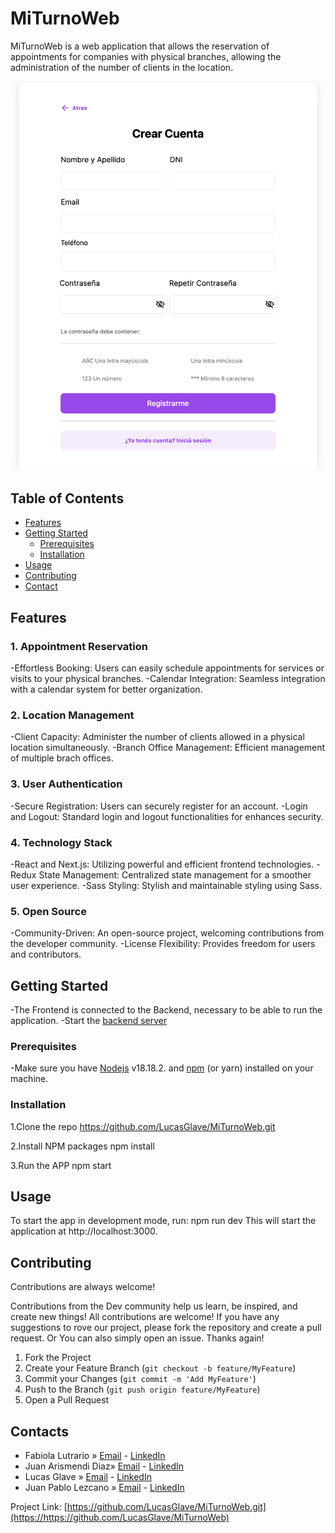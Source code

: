 # MiTurnoWeb

MiTurnoWeb is a web application that allows the reservation of appointments for companies with physical branches, allowing the administration of the number of clients in the location.

![Home](/public/img/Screenshot%202023-11-28%20at%2013.38.05.png)

## Table of Contents

- [Features](#features)
- [Getting Started](#getting-started)
  - [Prerequisites](#prerequisites)
  - [Installation](#installation)
- [Usage](#usage)
- [Contributing](#contributing)
- [Contact](#contact)

## Features

### 1. Appointment Reservation

-Effortless Booking: Users can easily schedule appointments for services or visits to your physical branches.
-Calendar Integration: Seamless integration with a calendar system for better organization.

### 2. Location Management

-Client Capacity: Administer the number of clients allowed in a physical location simultaneously.
-Branch Office Management: Efficient management of multiple brach offices.

### 3. User Authentication

-Secure Registration: Users can securely register for an account.
-Login and Logout: Standard login and logout functionalities for enhances security.

### 4. Technology Stack

-React and Next.js: Utilizing powerful and efficient frontend technologies.
-Redux State Management: Centralized state management for a smoother user experience.
-Sass Styling: Stylish and maintainable styling using Sass.

### 5. Open Source

-Community-Driven: An open-source project, welcoming contributions from the developer community.
-License Flexibility: Provides freedom for users and contributors.

## Getting Started

-The Frontend is connected to the Backend, necessary to be able to run the application.
-Start the [backend server](https://github.com/McHeph/MiTurnoWebBack)

### Prerequisites

-Make sure you have [Nodejs](https://nodejs.org/en/download/) v18.18.2. and [npm](https://www.npmjs.com/package/download) (or yarn) installed on your machine.

### Installation

1.Clone the repo
https://github.com/LucasGlave/MiTurnoWeb.git

2.Install NPM packages
npm install

3.Run the APP
npm start

## Usage

To start the app in development mode, run:
npm run dev
This will start the application at http://localhost:3000.

## Contributing

Contributions are always welcome!

Contributions from the Dev community help us learn, be inspired, and create new things! All contributions are welcome!
If you have any suggestions to rove our project, please fork the repository and create a pull request. Or You can also simply open an issue.
Thanks again!

1. Fork the Project
2. Create your Feature Branch (`git checkout -b feature/MyFeature`)
3. Commit your Changes (`git commit -m 'Add MyFeature'`)
4. Push to the Branch (`git push origin feature/MyFeature`)
5. Open a Pull Request

## Contacts

- Fabiola Lutrario » [Email](mailto:fabiolalutrario@gmail.com) - [LinkedIn](https://www.linkedin.com/in/fabiolalutrario/)
- Juan Arismendi Diaz» [Email](mailto:juanarismendidiaz@gmail.com) - [LinkedIn](https://www.linkedin.com/in/juan-arismendi-diaz/)
- Lucas Glave » [Email](mailto:lucasglave@gmail.com) - [LinkedIn](https://www.linkedin.com/in/lucasglave/)
- Juan Pablo Lezcano » [Email](mailto:jplezcano75@gmail.com) - [LinkedIn](https://www.linkedin.com/in/juan-pablo-lezcano-02529a214/)

Project Link: [https://github.com/LucasGlave/MiTurnoWeb.git](https://https://github.com/LucasGlave/MiTurnoWeb)
